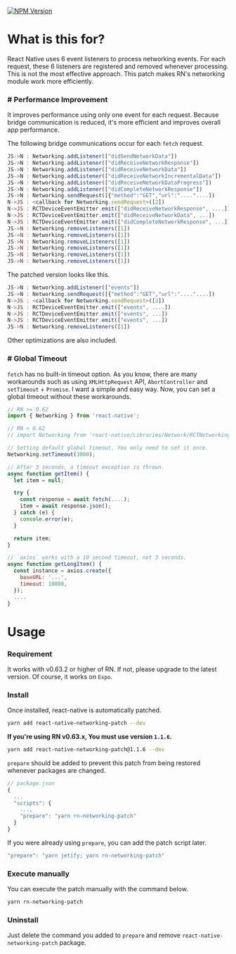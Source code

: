 [![NPM Version][npm-image]][npm-url]

# What is this for?

React Native uses 6 event listeners to process networking events. For each request, these 6 listeners are registered and removed whenever processing. This is not the most effective approach. This patch makes RN's networking module work more efficiently.

### # Performance Improvement
It improves performance using only one event for each request. Because bridge communication is reduced, it's more efficient and improves overall app performance.

The following bridge communications occur for each `fetch` request.
```javascript
JS->N : Networking.addListener(["didSendNetworkData"])
JS->N : Networking.addListener(["didReceiveNetworkResponse"])
JS->N : Networking.addListener(["didReceiveNetworkData"])
JS->N : Networking.addListener(["didReceiveNetworkIncrementalData"])
JS->N : Networking.addListener(["didReceiveNetworkDataProgress"])
JS->N : Networking.addListener(["didCompleteNetworkResponse"])
JS->N : Networking.sendRequest([{"method":"GET","url":"...."....])
N->JS : <callback for Networking.sendRequest>([2])
N->JS : RCTDeviceEventEmitter.emit(["didReceiveNetworkResponse", ....])
N->JS : RCTDeviceEventEmitter.emit(["didReceiveNetworkData", ...])
N->JS : RCTDeviceEventEmitter.emit(["didCompleteNetworkResponse", ...])
JS->N : Networking.removeListeners([1])
JS->N : Networking.removeListeners([1])
JS->N : Networking.removeListeners([1])
JS->N : Networking.removeListeners([1])
JS->N : Networking.removeListeners([1])
JS->N : Networking.removeListeners([1])
```

The patched version looks like this.
```javascript
JS->N : Networking.addListener(["events"])
JS->N : Networking.sendRequest([{"method":"GET","url":"...."....])
N->JS : <callback for Networking.sendRequest>([2])
N->JS : RCTDeviceEventEmitter.emit(["events", ....])
N->JS : RCTDeviceEventEmitter.emit(["events", ...])
N->JS : RCTDeviceEventEmitter.emit(["events", ...])
JS->N : Networking.removeListeners([1])
```

Other optimizations are also included.

### # Global Timeout
`fetch` has no built-in timeout option. As you know, there are many workarounds such as using `XMLHttpRequest` API, `AbortController` and `setTimeout` + `Promise`. I want a simple and easy way. Now, you can set a global timeout without these workarounds.

```javascript
// RN >= 0.62
import { Networking } from 'react-native';

// RN < 0.62
// import Networking from 'react-native/Libraries/Network/RCTNetworking';

// Setting default global timeout. You only need to set it once.
Networking.setTimeout(3000);

// After 3 seconds, a timeout exception is thrown.
async function getItem() {
  let item = null;

  try {
    const response = await fetch(....);
    item = await response.json();
  } catch (e) {
    console.error(e);
  }

  return item;
}

// `axios` works with a 10 second timeout, not 3 seconds.
async function getLongItem() {
  const instance = axios.create({
    baseURL: '...',
    timeout: 10000,
  });
  ....
}
```

# Usage

### Requirement
It works with v0.63.2 or higher of RN. If not, please upgrade to the latest version. Of course, it works on `Expo`.

### Install
Once installed, react-native is automatically patched.
```bash
yarn add react-native-networking-patch --dev
```

**If you're using RN v0.63.x, You must use version `1.1.6`.**
```bash
yarn add react-native-networking-patch@1.1.6 --dev
```

`prepare` should be added to prevent this patch from being restored whenever packages are changed.
```javascript
// package.json
{
  ...
  "scripts": {
    ...,
    "prepare": "yarn rn-networking-patch"
  }
}
```

If you were already using `prepare`, you can add the patch script later.
```javascript
"prepare": "yarn jetify; yarn rn-networking-patch"
```

### Execute manually
You can execute the patch manually with the command below.
```bash
yarn rn-networking-patch
```

### Uninstall
Just delete the command you added to `prepare` and remove `react-native-networking-patch` package.

[npm-image]: https://img.shields.io/npm/v/react-native-networking-patch.svg?style=flat-square
[npm-url]: https://npmjs.org/package/react-native-networking-patch